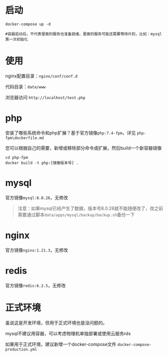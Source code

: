 # 启动
```
docker-compose up -d

#容器启动后，不代表里面的服务也准备就绪，里面的服务可能还需要等待片刻，比如：mysql第一次初始化
```
# 使用
nginx配置目录：`nginx/conf/conf.d`

代码目录：`data/www`

浏览器访问 `http://localhost/test.php`

# php
安装了哪些系统命令和php扩展？基于官方镜像`php:7.4-fpm`，详见 `php-fpm\dockerfile.md`

您可以根据自己的需要，新增或移除部分命令或扩展，然后build一个新容器镜像
```
cd php-fpm
docker build -t php:[镜像版本号] .
```

# mysql
官方镜像`mysql:8.0.26`，无修改
> 注意：如果mysql已经产生了数据，版本号8.0.26就不能随便改了，改之前需要通过脚本`data/apps/mysql/backup/backup.sh`备份一下

# nginx
官方镜像`nginx:1.21.3`，无修改

# redis 
官方镜像`redis:6.2.5`，无修改

# 正式环境
虽说这是开发环境，但用于正式环境也是没问题的。

mysql不建议用容器，可以考虑物理机单独部署或使用云服务rds

如果用于正式环境，建议新增一个docker-compose文件
`docker-compose-production.yml`
